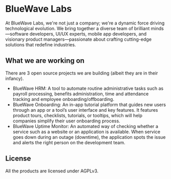
# BlueWave Labs

At BlueWave Labs, we're not just a company; we're a dynamic force driving technological evolution. We bring together a diverse team of brilliant minds—software developers, UI/UX experts, mobile app developers, and visionary product managers—passionate about crafting cutting-edge solutions that redefine industries.

## What we are working on

There are 3 open source projects we are building (albeit they are in their infancy).

* BlueWave HRM: A tool to automate routine administrative tasks such as payroll processing, benefits administration, time and attendance tracking and employee onboarding/offboarding.
* BlueWave Onboarding: An in-app tutorial platform that guides new users through an app or a tool’s user interface and key features. It features product tours, checklists, tutorials, or tooltips, which will help companies simplify their user onboarding process.
* BlueWave Uptime Monitor: An automated way of checking whether a service such as a website or an application is available. When service goes down during an outage (downtime), the application spots the issue and alerts the right person on the development team.

## License

All the products are licensed under AGPLv3.
